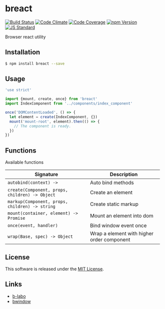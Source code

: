 breact
==========

<!---
This file is generated by ape-tmpl. Do not update manually.
--->

<!-- Badge Start -->
<a name="badges"></a>

[![Build Status][bd_travis_shield_url]][bd_travis_url]
[![Code Climate][bd_codeclimate_shield_url]][bd_codeclimate_url]
[![Code Coverage][bd_codeclimate_coverage_shield_url]][bd_codeclimate_url]
[![npm Version][bd_npm_shield_url]][bd_npm_url]
[![JS Standard][bd_standard_shield_url]][bd_standard_url]

[bd_repo_url]: https://github.com/b-labo/breact
[bd_travis_url]: http://travis-ci.org/b-labo/breact
[bd_travis_shield_url]: http://img.shields.io/travis/b-labo/breact.svg?style=flat
[bd_travis_com_url]: http://travis-ci.com/b-labo/breact
[bd_travis_com_shield_url]: https://api.travis-ci.com/b-labo/breact.svg?token=
[bd_license_url]: https://github.com/b-labo/breact/blob/master/LICENSE
[bd_codeclimate_url]: http://codeclimate.com/github/b-labo/breact
[bd_codeclimate_shield_url]: http://img.shields.io/codeclimate/github/b-labo/breact.svg?style=flat
[bd_codeclimate_coverage_shield_url]: http://img.shields.io/codeclimate/coverage/github/b-labo/breact.svg?style=flat
[bd_gemnasium_url]: https://gemnasium.com/b-labo/breact
[bd_gemnasium_shield_url]: https://gemnasium.com/b-labo/breact.svg
[bd_npm_url]: http://www.npmjs.org/package/breact
[bd_npm_shield_url]: http://img.shields.io/npm/v/breact.svg?style=flat
[bd_standard_url]: http://standardjs.com/
[bd_standard_shield_url]: https://img.shields.io/badge/code%20style-standard-brightgreen.svg

<!-- Badge End -->


<!-- Description Start -->
<a name="description"></a>

Browser react utility

<!-- Description End -->


<!-- Overview Start -->
<a name="overview"></a>



<!-- Overview End -->


<!-- Sections Start -->
<a name="sections"></a>

<!-- Section from "doc/guides/01.Installation.md.hbs" Start -->

<a name="section-doc-guides-01-installation-md"></a>

Installation
-----

```bash
$ npm install breact --save
```


<!-- Section from "doc/guides/01.Installation.md.hbs" End -->

<!-- Section from "doc/guides/02.Usage.md.hbs" Start -->

<a name="section-doc-guides-02-usage-md"></a>

Usage
---------

```javascript
'use strict'

import {mount, create, once} from 'breact'
import IndexComponent from '../components/index_component'

once('DOMContentLoaded', () => {
  let element = create(IndexComponent, {})
  mount('mount-root', element).then(() => {
    // The component is ready.
  })
})

```


<!-- Section from "doc/guides/02.Usage.md.hbs" End -->

<!-- Section from "doc/guides/03.Functions.md.hbs" Start -->

<a name="section-doc-guides-03-functions-md"></a>

Functions
---------

Available functions

| Signature | Description |
| ---- | ----------- |
| `autobind(context) -> ` | Auto bind methods |
| `create(Component, props, children) -> Object` | Create an element |
| `markup(Component, props, children) -> string` | Create static markup |
| `mount(container, element) -> Promise` | Mount an element into dom |
| `once(event, handler)` | Bind window event once |
| `wrap(Base, spec) -> Object` | Wrap a element with higher order component |


<!-- Section from "doc/guides/03.Functions.md.hbs" End -->


<!-- Sections Start -->


<!-- LICENSE Start -->
<a name="license"></a>

License
-------
This software is released under the [MIT License](https://github.com/b-labo/breact/blob/master/LICENSE).

<!-- LICENSE End -->


<!-- Links Start -->
<a name="links"></a>

Links
------

+ [b-labo][b_labo_url]
+ [bwindow][bwindow_url]

[b_labo_url]: https://github.com/b-labo
[bwindow_url]: https://github.com/b-labo/bwindow#readme

<!-- Links End -->
